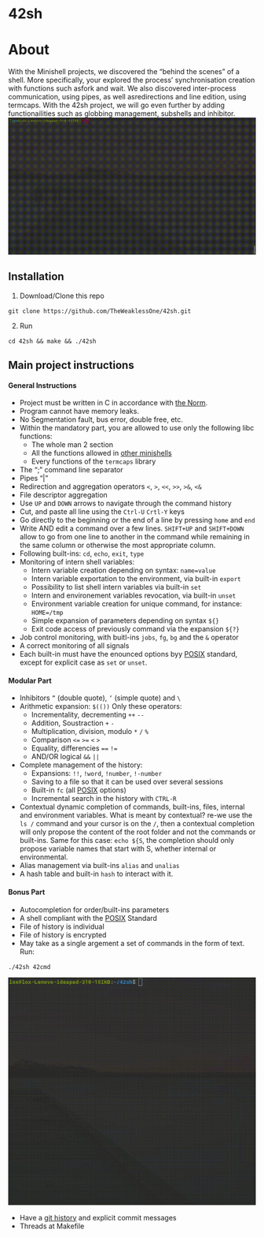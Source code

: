 # 42sh

# About
With the Minishell projects, we discovered the “behind the scenes” of a shell. More specifically, your explored the process’ synchronisation creation with functions such asfork and wait. We also discovered inter-process communication, using pipes, as well asredirections and line edition, using termcaps.
With the 42sh project, we will go even further by adding functionailities such as globbing management, subshells and inhibitor.
![](42sh_screen.gif)
## Installation
1. Download/Clone this repo
```
git clone https://github.com/TheWeaklessOne/42sh.git
```
2. Run
```
cd 42sh && make && ./42sh
```

## Main project instructions
#### General Instructions

- Project must be written in C in accordance with [the Norm](https://github.com/R4meau/minishell/blob/master/norme.en.pdf).
- Program cannot have memory leaks.
- No Segmentation fault, bus error, double free, etc.
- Within the mandatory part, you are allowed to use only the following libc functions:
    - The whole man 2 section
    - All the functions allowed in [other minishells](https://github.com/pankratdodo/21sh)
    - Every functions of the `termcaps` library
- The “;” command line separator
- Pipes “|”
- Redirection and aggregation operators `<`, `>`, `<<`, `>>`, `>&`, `<&`
- File descriptor aggregation
- Use `UP` and `DOWN` arrows to navigate through the command history
- Cut, and paste all line using the `Ctrl-U` `Crtl-Y` keys
- Go directly to the beginning or the end of a line by pressing `home` and `end`
- Write AND edit a command over a few lines. `SHIFT+UP` and `SHIFT+DOWN` allow to go from one line to another in the command while remaining in the same column or otherwise the most appropriate column.
- Following built-ins: `cd`, `echo`, `exit`, `type`
- Monitoring of intern shell variables:
    - Intern variable creation depending on syntax: `name=value`
    - Intern variable exportation to the environment, via built-in `export`
    - Possibility to list shell intern variables via built-in `set`
    - Intern and environement variables revocation, via built-in `unset`
    - Environment variable creation for unique command, for instance: `HOME=/tmp`
    - Simple expansion of parameters depending on syntax `${}`
    - Exit code access of previously command via the expansion `${?}`
- Job control monitoring, with buitl-ins `jobs`, `fg`, `bg` and the `&` operator
- A correct monitoring of all signals
- Each built-in must have the enounced options byy [POSIX](https://pubs.opengroup.org/onlinepubs/9699919799/utilities/V3_chap02.html) standard, except for explicit case as `set` or `unset`.

#### Modular Part

- Inhibitors `”` (double quote), `’` (simple quote) and `\`
- Arithmetic expansion: `$(())` Only these operators:
    - Incrementality, decrementing `++` `--`
    - Addition, Soustraction `+` `-`
    - Multiplication, division, modulo `*` `/` `%`
    - Comparison `<=` `>=` `<` `>`
    - Equality, differencies `==` `!=`
    - AND/OR logical `&&` `||`
- Complete management of the history:
    - Expansions: `!!`, `!word`, `!number`, `!-number`
    - Saving to a file so that it can be used over several sessions
    - Built-in `fc` (all [POSIX](https://pubs.opengroup.org/onlinepubs/9699919799/utilities/V3_chap02.html) options)
    - Incremental search in the history with `CTRL-R`
- Contextual dynamic completion of commands, built-ins, files, internal and environment variables. What is meant by contextual? re-we use the `ls /` command and your cursor is on the `/`, then a contextual completion will only propose the content of the root folder and not the commands or built-ins. Same for this case:
`echo ${S`, the completion should only propose variable names that start with S, whether internal or environmental.
- Alias management via built-ins `alias` and `unalias`
- A hash table and built-in `hash` to interact with it.

#### Bonus Part

- Autocompletion for order/built-ins parameters
- A shell compliant with the [POSIX](https://pubs.opengroup.org/onlinepubs/9699919799/utilities/V3_chap02.html) Standard
- File of history is individual
- File of history is encrypted
- May take as a single argement a set of commands in the form of text. Run:
```
./42sh 42cmd
```
![](42cmd_screen.gif)
- Have a [git history](https://github.com/mbrellaV/42sh) and explicit commit messages
- Threads at Makefile
